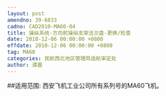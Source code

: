 ```yaml
---
layout: post
amendno: 39-6833
cadno: CAD2010-MA60-04
title: 操纵系统-方向舵操纵支架法兰盘-更换/检查
date: 2010-12-06 00:00:00 +0800
effdate: 2010-12-06 00:00:00 +0800
tag: MA60
categories: 民航西北地区管理局适航审定处
author: 谭震
---
```


##适用范围:
西安飞机工业公司所有系列号的MA60飞机。

